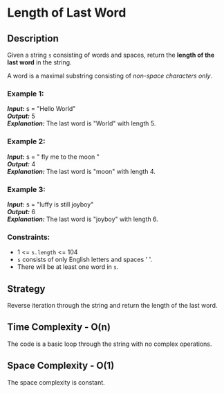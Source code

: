 # Length of Last Word

## Description
Given a string `s` consisting of words and spaces, return the **length of the last word** in the string. 

A word is a maximal substring consisting of *non-space characters only*.

### Example 1:
***Input:*** s = "Hello World"  
***Output:*** 5  
***Explanation:*** The last word is "World" with length 5.

### Example 2:
***Input:*** s = "   fly me   to   the moon  "  
***Output:*** 4  
***Explanation:*** The last word is "moon" with length 4.

### Example 3:
***Input:*** s = "luffy is still joyboy"  
***Output:*** 6  
***Explanation:*** The last word is "joyboy" with length 6.

### Constraints:
- 1 <= `s.length` <= 104  
- `s` consists of only English letters and spaces ' '.  
- There will be at least one word in `s`.

## Strategy
Reverse iteration through the string and return the length of the last word.

## Time Complexity - O(n)
The code is a basic loop through the string with no complex operations.

## Space Complexity - O(1)
The space complexity is constant.
